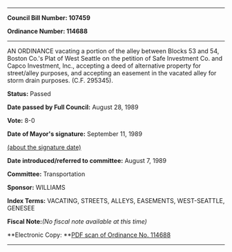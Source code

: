 

********

**Council Bill Number: 107459**
   
**Ordinance Number: 114688**
********

 AN ORDINANCE vacating a portion of the alley between Blocks 53 and 54, Boston Co.'s Plat of West Seattle on the petition of Safe Investment Co. and Capco Investment, Inc., accepting a deed of alternative property for street/alley purposes, and accepting an easement in the vacated alley for storm drain purposes. (C.F. 295345).

**Status:** Passed
   
**Date passed by Full Council:** August 28, 1989
   
**Vote:** 8-0
   
**Date of Mayor's signature:** September 11, 1989
   
[(about the signature date)](/~public/approvaldate.htm)
   
   
   
**Date introduced/referred to committee:** August 7, 1989
   
**Committee:** Transportation
   
**Sponsor:** WILLIAMS
   
   
**Index Terms:** VACATING, STREETS, ALLEYS, EASEMENTS, WEST-SEATTLE, GENESEE

**Fiscal Note:**_(No fiscal note available at this time)_

**Electronic Copy: **[PDF scan of Ordinance No. 114688](/~archives/Ordinances/Ord_114688.pdf)

********


